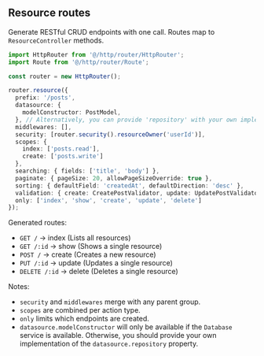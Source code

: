 ## Resource routes

Generate RESTful CRUD endpoints with one call. Routes map to `ResourceController` methods.

```ts
import HttpRouter from '@/http/router/HttpRouter';
import Route from '@/http/router/Route';

const router = new HttpRouter();

router.resource({
  prefix: '/posts',
  datasource: {
    modelConstructor: PostModel,
  }, // Alternatively, you can provide 'repository' with your own implementation 
  middlewares: [],
  security: [router.security().resourceOwner('userId')],
  scopes: {
    index: ['posts.read'],
    create: ['posts.write']
  },
  searching: { fields: ['title', 'body'] },
  paginate: { pageSize: 20, allowPageSizeOverride: true },
  sorting: { defaultField: 'createdAt', defaultDirection: 'desc' },
  validation: { create: CreatePostValidator, update: UpdatePostValidator },
  only: ['index', 'show', 'create', 'update', 'delete']
});
```

Generated routes:
- `GET /` → index (Lists all resources)
- `GET /:id` → show (Shows a single resource)
- `POST /` → create (Creates a new resource)
- `PUT /:id` → update (Updates a single resource)
- `DELETE /:id` → delete (Deletes a single resource)

Notes:
- `security` and `middlewares` merge with any parent group.
- `scopes` are combined per action type.
- `only` limits which endpoints are created.
- `datasource.modelConstructor` will only be available if the `Database` service is available. Otherwise, you should provide your own implementation of the `datasource.repository` property.


